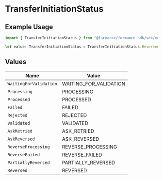 # TransferInitiationStatus

## Example Usage

```typescript
import { TransferInitiationStatus } from "@formance/formance-sdk/sdk/models/shared";

let value: TransferInitiationStatus = TransferInitiationStatus.Reversed;
```

## Values

| Name                   | Value                  |
| ---------------------- | ---------------------- |
| `WaitingForValidation` | WAITING_FOR_VALIDATION |
| `Processing`           | PROCESSING             |
| `Processed`            | PROCESSED              |
| `Failed`               | FAILED                 |
| `Rejected`             | REJECTED               |
| `Validated`            | VALIDATED              |
| `AskRetried`           | ASK_RETRIED            |
| `AskReversed`          | ASK_REVERSED           |
| `ReverseProcessing`    | REVERSE_PROCESSING     |
| `ReverseFailed`        | REVERSE_FAILED         |
| `PartiallyReversed`    | PARTIALLY_REVERSED     |
| `Reversed`             | REVERSED               |